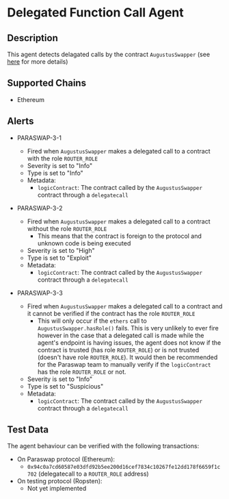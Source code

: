 # Delegated Function Call Agent

## Description

This agent detects delagated calls by the contract `AugustusSwapper` (see [here](https://developers.paraswap.network/smart-contracts#augustusswapper) for more details)

## Supported Chains

- Ethereum

## Alerts

- PARASWAP-3-1
  - Fired when `AugustusSwapper` makes a delegated call to a contract with the role `ROUTER_ROLE`
  - Severity is set to "Info"
  - Type is set to "Info"
  - Metadata:
    - `logicContract`: The contract called by the `AugustusSwapper` contract through a `delegatecall`

- PARASWAP-3-2
  - Fired when `AugustusSwapper` makes a delegated call to a contract without the role `ROUTER_ROLE`
    - This means that the contract is foreign to the protocol and unknown code is being executed
  - Severity is set to "High"
  - Type is set to "Exploit"
  - Metadata:
    - `logicContract`: The contract called by the `AugustusSwapper` contract through a `delegatecall`

- PARASWAP-3-3
  - Fired when `AugustusSwapper` makes a delegated call to a contract and it cannot be verified if the contract has the role `ROUTER_ROLE`
    - This will only occur if the `ethers` call to `AugustusSwapper.hasRole()` fails. This is very unlikely to ever fire however in the case that a delegated call is made while the agent's endpoint is having issues, the agent does not know if the contract is trusted (has role `ROUTER_ROLE`) or is not trusted (doesn't have role `ROUTER_ROLE`). It would then be recommended for the Paraswap team to manually verify if the `logicContract` has the role `ROUTER_ROLE` or not.
  - Severity is set to "Info"
  - Type is set to "Suspicious"
  - Metadata:
    - `logicContract`: The contract called by the `AugustusSwapper` contract through a `delegatecall`

## Test Data

The agent behaviour can be verified with the following transactions:
- On Paraswap protocol (Ethereum):
  - `0x94c0a7cd60587e03dfd92b5ee200d16cef7834c10267fe12dd178f6659f1c702` (delegatecall to a `ROUTER_ROLE` address)
- On testing protocol (Ropsten):
  - Not yet implemented
